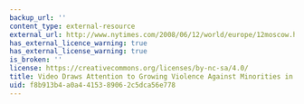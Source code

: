 ```yaml
---
backup_url: ''
content_type: external-resource
external_url: http://www.nytimes.com/2008/06/12/world/europe/12moscow.html
has_external_licence_warning: true
has_external_license_warning: true
is_broken: ''
license: https://creativecommons.org/licenses/by-nc-sa/4.0/
title: Video Draws Attention to Growing Violence Against Minorities in Russia
uid: f8b913b4-a0a4-4153-8906-2c5dca56e778
---
```

